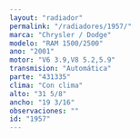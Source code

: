 ```yaml
---
layout: "radiador"
permalink: "/radiadores/1957/"
marca: "Chrysler / Dodge"
modelo: "RAM 1500/2500"
ano: "2001"
motor: "V6 3.9,V8 5.2,5.9"
transmision: "Automática"
parte: "431335"
clima: "Con clima"
alto: "31 5/8"
ancho: "19 3/16"
observaciones: ""
id: "1957"
---
```


